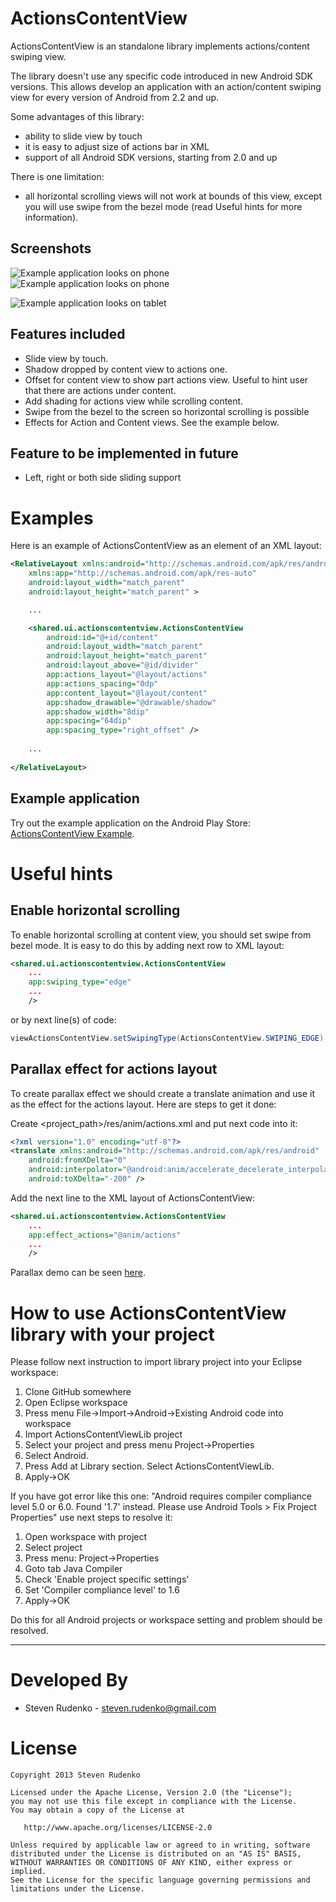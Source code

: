 ActionsContentView
===================

ActionsContentView is an standalone library implements actions/content swiping view.

The library doesn't use any specific code introduced in new Android SDK versions. This allows develop an application with an action/content swiping view for every version of Android from 2.2 and up.

Some advantages of this library:

* ability to slide view by touch
* it is easy to adjust size of actions bar in XML
* support of all Android SDK versions, starting from 2.0 and up

There is one limitation:

* all horizontal scrolling views will not work at bounds of this view, except you will use swipe from the bezel mode (read Useful hints for more information).

Screenshots
-----------

![Example application looks on phone][1]![Example application looks on phone][2]

![Example application looks on tablet][3]

Features included
-----------------
* Slide view by touch.
* Shadow dropped by content view to actions one.
* Offset for content view to show part actions view. Useful to hint user that there are actions under content.
* Add shading for actions view while scrolling content.
* Swipe from the bezel to the screen so horizontal scrolling is possible
* Effects for Action and Content views. See the example below.

Feature to be implemented in future
-----------------------------------
* Left, right or both side sliding support


Examples
=============

Here is an example of ActionsContentView as an element of an XML layout:

```xml
<RelativeLayout xmlns:android="http://schemas.android.com/apk/res/android"
    xmlns:app="http://schemas.android.com/apk/res-auto"
    android:layout_width="match_parent"
    android:layout_height="match_parent" >

    ...

    <shared.ui.actionscontentview.ActionsContentView
        android:id="@+id/content"
        android:layout_width="match_parent"
        android:layout_height="match_parent"
        android:layout_above="@id/divider"
        app:actions_layout="@layout/actions"
        app:actions_spacing="0dp"
        app:content_layout="@layout/content"
        app:shadow_drawable="@drawable/shadow"
        app:shadow_width="8dip"
        app:spacing="64dip"
        app:spacing_type="right_offset" />
    
    ...
   
</RelativeLayout>
```
Example application
-------------------
Try out the example application on the Android Play Store: [ActionsContentView Example][4].

Useful hints
============

Enable horizontal scrolling
-------------
To enable horizontal scrolling at content view, you should set swipe from bezel mode.
It is easy to do this by adding next row to XML layout:

```xml
<shared.ui.actionscontentview.ActionsContentView
    ...
    app:swiping_type="edge"
    ...
    />
```

or by next line(s) of code:

```java
viewActionsContentView.setSwipingType(ActionsContentView.SWIPING_EDGE);
```


Parallax effect for actions layout
-------------
To create parallax effect we should create a translate animation and use it as the effect for the actions layout.
Here are steps to get it done:

Create <project_path>/res/anim/actions.xml and put next code into it:

```xml
<?xml version="1.0" encoding="utf-8"?>
<translate xmlns:android="http://schemas.android.com/apk/res/android"
    android:fromXDelta="0"
    android:interpolator="@android:anim/accelerate_decelerate_interpolator"
    android:toXDelta="-200" />
```
Add the next line to the XML layout of ActionsContentView:

```xml
<shared.ui.actionscontentview.ActionsContentView
    ...
    app:effect_actions="@anim/actions"
    ...
    />
```
Parallax demo can be seen [here][5].

How to use ActionsContentView library with your project
============

Please follow next instruction to import library project into your Eclipse workspace:

1. Clone GitHub somewhere
1. Open Eclipse workspace
1. Press menu File->Import->Android->Existing Android code into workspace
1. Import ActionsContentViewLib project
1. Select your project and press menu Project->Properties
1. Select Android.
1. Press Add at Library section. Select ActionsContentViewLib.
1. Apply->OK

If you have got error like this one: "Android requires compiler compliance level 5.0 or 6.0. Found '1.7' instead. Please use Android Tools > Fix Project Properties" use next steps to resolve it:

1. Open workspace with project
2. Select project
3. Press menu: Project->Properties
4. Goto tab Java Compiler
5. Check 'Enable project specific settings'
6. Set 'Compiler compliance level' to 1.6
7. Apply->OK

Do this for all Android projects or workspace setting and problem should be resolved.


-------------------------------------------------------------------------------

Developed By
============

* Steven Rudenko - <steven.rudenko@gmail.com>

License
=======

    Copyright 2013 Steven Rudenko

    Licensed under the Apache License, Version 2.0 (the "License");
    you may not use this file except in compliance with the License.
    You may obtain a copy of the License at

       http://www.apache.org/licenses/LICENSE-2.0

    Unless required by applicable law or agreed to in writing, software
    distributed under the License is distributed on an "AS IS" BASIS,
    WITHOUT WARRANTIES OR CONDITIONS OF ANY KIND, either express or implied.
    See the License for the specific language governing permissions and
    limitations under the License.




 [1]: https://lh5.ggpht.com/jDdm1FbB13aXq11J61__URorAlT-h12kvU0VlaaDdL1PF5wNrUOVJmdKMqlz506hIg
 [2]: https://lh4.ggpht.com/98rCqlg4r2aUJCFKZ-_-yTJpVd2OAN4SMzqpiDAvDX-IM0IDTXcvoPEKfQJWQM1IXUU-
 [3]: https://lh6.ggpht.com/yYy24DPwltmo1Xp0SPAyWzpKOIF7azoTvlveH3X4XWkHo_xm0UQ1lcT-1NJl8QUWBCDA
 [4]: https://play.google.com/store/apps/details?id=sample.actionscontentview
 [5]: http://img534.imageshack.us/img534/6403/actionscontentviewparal.gif
